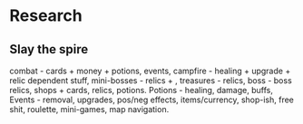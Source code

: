 # Research
## Slay the spire
combat - cards + money + potions, events, campfire - healing + upgrade + relic dependent stuff, mini-bosses - relics + , treasures - relics, boss - boss relics, shops + cards, relics, potions.
Potions - healing, damage, buffs,
Events - removal, upgrades, pos/neg effects, items/currency, shop-ish, free shit, roulette, mini-games, map navigation.